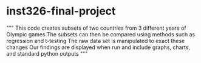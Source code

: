 # inst326-final-project
"""
This code creates subsets of two countries from 3 different years of Olympic games
The subsets can then be compared using methods such as regression and t-testing
The raw data set is manipulated to exact these changes
Our findings are displayed when run and include graphs, charts, and standard python outputs
"""
